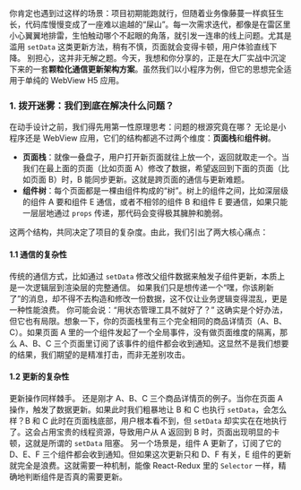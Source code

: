 你肯定也遇到过这样的场景：项目初期能跑就行，但随着业务像藤蔓一样疯狂生长，代码库慢慢变成了一座难以逾越的“屎山”。每一次需求迭代，都像是在雷区里小心翼翼地排雷，生怕触动哪个不起眼的角落，就引发一连串的线上问题。尤其是滥用 `setData` 这类更新方法，稍有不慎，页面就会变得卡顿，用户体验直线下降。
别担心，这并非无解之题。今天，我想和你分享的，正是在大厂实战中沉淀下来的一套**颗粒化通信更新架构方案**。虽然我们以小程序为例，但它的思想完全适用于单纯的 WebView H5 应用。

### 1. 拨开迷雾：我们到底在解决什么问题？
在动手设计之前，我们得先用第一性原理思考：问题的根源究竟在哪？
无论是小程序还是 WebView 应用，它们的结构都逃不过两个维度：**页面栈**和**组件树**。
- **页面栈**：就像一叠盘子，用户打开新页面就往上放一个，返回就取走一个。当我们在最上面的页面（比如页面 A）修改了数据，希望返回到下面的页面（比如页面 B）时，B 能同步更新。这就是跨页面的通信与更新难题。
- **组件树**：每个页面都是一棵由组件构成的“树”。树上的组件之间，比如深层级的组件 A 要和组件 E 通信，或者不相邻的组件 B 和组件 E 要通信，如果只能一层层地通过 `props` 传递，那代码会变得极其臃肿和脆弱。

这两个结构，共同决定了项目的复杂度。由此，我们引出了两大核心痛点：
#### 1.1 通信的复杂性
传统的通信方式，比如通过 `setData` 修改父组件数据来触发子组件更新，本质上是一次逻辑层到渲染层的完整通信。
如果我们只是想传递一个“嘿，你该刷新了”的消息，却不得不去构造和修改一份数据，这不仅让业务逻辑变得混乱，更是一种性能浪费。
你可能会说：“用状态管理工具不就好了？”
这确实是个好办法，但它也有局限。想象一下，你的页面栈里有三个完全相同的商品详情页（A、B、C）。如果页面 A 里的一个组件发起了一个全局事件，没有做页面维度的隔离，那么 A、B、C 三个页面里订阅了该事件的组件都会收到通知。这显然不是我们想要的结果，我们期望的是精准打击，而非无差别攻击。
#### 1.2 更新的复杂性
更新操作同样棘手。
还是刚才 A、B、C 三个商品详情页的例子。当你在页面 A 操作，触发了数据更新。如果此时我们粗暴地让 B 和 C 也执行 `setData`，会怎么样？B 和 C 此时在页面栈底部，用户根本看不到，但 `setData` 却实实在在地执行了。这会占用宝贵的线程资源，导致用户从 A 返回到 B 时，页面出现明显的卡顿，这就是所谓的 `setData` 阻塞。
另一个场景是，组件 A 更新了，订阅了它的 D、E、F 三个组件都会收到通知。但如果这次更新只和 D、F 有关，E 组件的更新就完全是浪费。这就需要一种机制，能像 React-Redux 里的 `Selector` 一样，精确地判断组件是否真的需要更新。